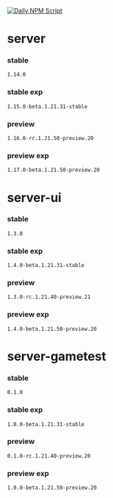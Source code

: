 [![Daily NPM Script](https://github.com/WavePlayz/minecraft-npms-auto/actions/workflows/fetch.yml/badge.svg)](https://github.com/WavePlayz/minecraft-npms-auto/actions/workflows/fetch.yml)
# server
### stable
```
1.14.0
```
### stable exp
```
1.15.0-beta.1.21.31-stable
```
### preview
```
1.16.0-rc.1.21.50-preview.20
```
### preview exp
```
1.17.0-beta.1.21.50-preview.20
```


# server-ui
### stable
```
1.3.0
```
### stable exp
```
1.4.0-beta.1.21.31-stable
```
### preview
```
1.3.0-rc.1.21.40-preview.21
```
### preview exp
```
1.4.0-beta.1.21.50-preview.20
```


# server-gametest
### stable
```
0.1.0
```
### stable exp
```
1.0.0-beta.1.21.31-stable
```
### preview
```
0.1.0-rc.1.21.40-preview.20
```
### preview exp
```
1.0.0-beta.1.21.50-preview.20
```


